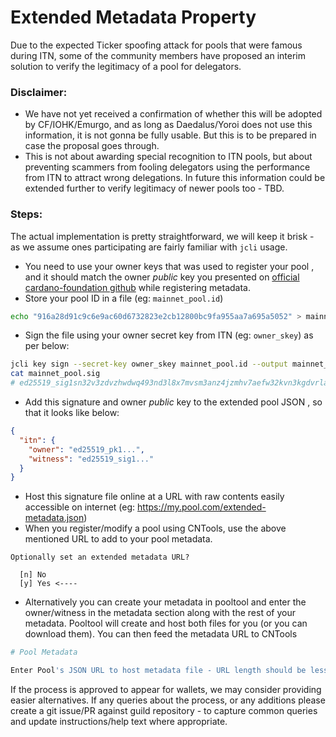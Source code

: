 # Extended Metadata Property

Due to the expected Ticker spoofing attack for pools that were famous during ITN, some of the community members have proposed an interim solution to verify the legitimacy of a pool for delegators.

### Disclaimer:
- We have not yet received a confirmation of whether this will be adopted by CF/IOHK/Emurgo, and as long as Daedalus/Yoroi does not use this information, it is not gonna be fully usable. But this is to be prepared in case the proposal goes through.
- This is not about awarding special recognition to ITN pools, but about preventing scammers from fooling delegators using the performance from ITN to attract wrong delegations. In future this information could be extended further to verify legitimacy of newer pools too - TBD.

### Steps:
The actual implementation is pretty straightforward, we will keep it brisk - as we assume ones participating are fairly familiar with `jcli` usage.
- You need to use your owner keys that was used to register your pool , and it should match the owner _public_ key you presented on [official cardano-foundation github](https://github.com/cardano-foundation/incentivized-testnet-stakepool-registry) while registering metadata.
- Store your pool ID in a file (eg: `mainnet_pool.id`)
``` bash
echo "916a28d91c9c6e9ac60d6732823e2cb12800bc9fa955aa7a695a5052" > mainnet_pool.id
```
- Sign the file using your owner secret key from ITN (eg: `owner_skey`) as per below:
``` bash
jcli key sign --secret-key owner_skey mainnet_pool.id --output mainnet_pool.sig
cat mainnet_pool.sig
# ed25519_sig1sn32v3zdvzhwdwq493nd3l8x7mvsm3anz4jzmhv7aefw32kvn3kgdvrla6s6qx8anyqmvnq2v0d7xeq2fu64549vurvpfuncr4d72rg7rc6gs
```
- Add this signature and owner _public_ key to the extended pool JSON , so that it looks like below:
``` json
{
  "itn": {
    "owner": "ed25519_pk1...",
    "witness": "ed25519_sig1..."
  }
}
```
- Host this signature file online at a URL with raw contents easily accessible on internet (eg: https://my.pool.com/extended-metadata.json)
- When you register/modify a pool using CNTools, use the above mentioned URL to add to your pool metadata.
```
Optionally set an extended metadata URL?

  [n] No
  [y] Yes <----
```

- Alternatively you can create your metadata in pooltool and enter the owner/witness in the metadata section along with the rest of your metadata.  Pooltool will create and host both files for you (or you can download them).  You can then feed the metadata URL to CNTools
``` bash
# Pool Metadata

Enter Pool's JSON URL to host metadata file - URL length should be less than 64 chars (default: https://data.pooltool.io/md/02b43ba1-c9e4-45c4-8dab-73fe4073a1f3):
```

If the process is approved to appear for wallets, we may consider providing easier alternatives. If any queries about the process, or any additions please create a git issue/PR against guild repository - to capture common queries and update instructions/help text where appropriate.
